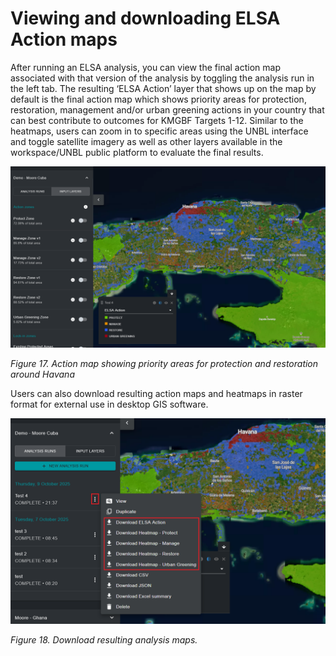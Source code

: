# Viewing and downloading ELSA Action maps

After running an ELSA analysis, you can view the final action map associated with that version of the analysis by toggling the analysis run in the left tab. The resulting ‘ELSA Action’ layer that shows up on the map by default is the final action map which shows priority areas for protection, restoration, management and/or urban greening actions in your country that can best contribute to outcomes for KMGBF Targets 1-12. Similar to the heatmaps, users can zoom in to specific areas using the UNBL interface and toggle satellite imagery as well as other layers available in the workspace/UNBL public platform to evaluate the final results. 

![Figure 17. Action map showing priority areas for protection and restoration around Havana](images/image018.png)

*Figure 17. Action map showing priority areas for protection and restoration around Havana*

Users can also download resulting action maps and heatmaps in raster format for external use in desktop GIS software. 

![Figure 18. Download resulting analysis maps.](images/image019.png)

*Figure 18. Download resulting analysis maps.*
